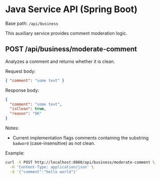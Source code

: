 # Java Service API (Spring Boot)

Base path: `/api/business`

This auxiliary service provides comment moderation logic.

## POST /api/business/moderate-comment
Analyzes a comment and returns whether it is clean.

Request body:
```json
{ "comment": "some text" }
```

Response body:
```json
{
  "comment": "some text",
  "isClean": true,
  "reason": "OK"
}
```

Notes:
- Current implementation flags comments containing the substring `badword` (case-insensitive) as not clean.

Example:
```bash
curl -X POST http://localhost:8080/api/business/moderate-comment \
  -H 'Content-Type: application/json' \
  -d '{"comment":"hello world"}'
```